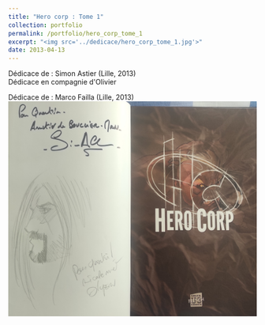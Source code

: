```yaml
---
title: "Hero corp : Tome 1"
collection: portfolio
permalink: /portfolio/hero_corp_tome_1
excerpt: "<img src='../dedicace/hero_corp_tome_1.jpg'>"
date: 2013-04-13
---
```


Dédicace de : Simon Astier (Lille, 2013)<br>Dédicace en compagnie d'Olivier

Dédicace de : Marco Failla (Lille, 2013)
<img src='../dedicace/hero_corp_tome_1.jpg'>